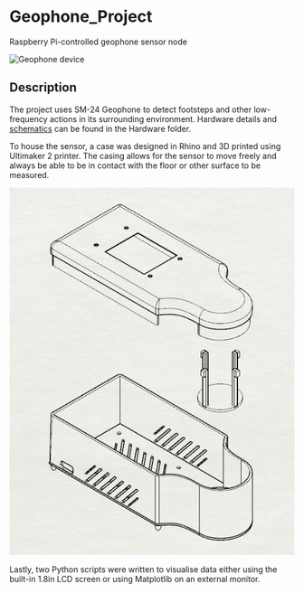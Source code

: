 # Geophone_Project
Raspberry Pi-controlled geophone sensor node

![Geophone device](https://github.com/jb2328/Geophone_Project/blob/master/Photos/Geophone.gif "Geophone sensor node - On.")

## Description
The project uses SM-24 Geophone to detect footsteps and other low-frequency actions in its surrounding environment. Hardware details and [schematics](https://github.com/jb2328/Geophone_Project/blob/master/Hardware/Schematics/SM-24%20RPi%20Schematic.pdf) can be found in the Hardware folder.

To house the sensor, a case was designed in Rhino and 3D printed using Ultimaker 2 printer. The casing allows for the sensor to move freely and always be able to be in contact with the floor or other surface to be measured.

![Geophone device](https://github.com/jb2328/Geophone_Project/blob/master/Photos/IsoCase_1.jpg "Rhino casing design")

Lastly, two Python scripts were written to visualise data either using the built-in 1.8in LCD screen or using Matplotlib on an external monitor.



